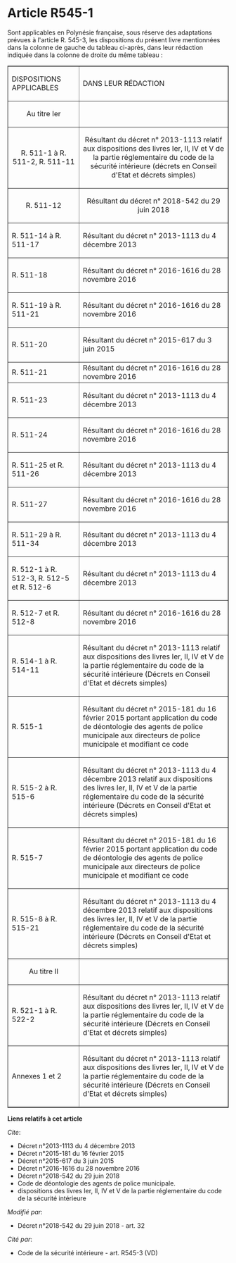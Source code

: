 # Article R545-1

Sont applicables en Polynésie française, sous réserve des adaptations prévues à l'article R. 545-3, les dispositions du
présent livre mentionnées dans la colonne de gauche du tableau ci-après, dans leur rédaction indiquée dans la colonne de
droite du même tableau :

<table border="1">
  <tbody>
    <tr>
      <td>

DISPOSITIONS APPLICABLES

</td>
      <td>

DANS LEUR RÉDACTION

</td>
    </tr>
    <tr>
      <td align="center">

Au titre Ier

</td>
      <td align="center">
    </td></tr>
    <tr>
      <td align="center">

R. 511-1 à R. 511-2, R. 511-11 

</td>
      <td align="center">

Résultant du décret n° 2013-1113 relatif aux dispositions des livres Ier, II, IV et V de la partie réglementaire du code de
la sécurité intérieure (décrets en Conseil d'Etat et décrets simples)

</td>
    </tr>
    <tr>
      <td align="center">

R. 511-12 

</td>
      <td align="center">

Résultant du  décret n° 2018-542 du 29 juin 2018

</td>
    </tr>
    <tr>
      <td>

R. 511-14 à R. 511-17

</td>
      <td>

Résultant du décret n° 2013-1113 du 4 décembre 2013

</td>
    </tr>
    <tr>
      <td>R. 511-18</td>
      <td>

Résultant du décret n° 2016-1616 du 28 novembre 2016

</td>
    </tr>
    <tr>
      <td>R. 511-19 à R. 511-21</td>
      <td>

Résultant du décret n° 2016-1616 du 28 novembre 2016

</td>
    </tr>
    <tr>
      <td>R. 511-20</td>
      <td>

Résultant du décret n° 2015-617 du 3 juin 2015

</td>
    </tr>
    <tr>
      <td align="left">R. 511-21</td>
      <td align="left">Résultant du décret n° 2016-1616 du 28 novembre 2016</td>
    </tr>
    <tr>
      <td>R. 511-23</td>
      <td>

Résultant du décret n° 2013-1113 du 4 décembre 2013

</td>
    </tr>
    <tr>
      <td>

R. 511-24

</td>
      <td>

Résultant du décret n° 2016-1616 du 28 novembre 2016

</td>
    </tr>
    <tr>
      <td>

R. 511-25 et R. 511-26

</td>
      <td>

Résultant du décret n° 2013-1113 du 4 décembre 2013

</td>
    </tr>
    <tr>
      <td>

R. 511-27

</td>
      <td>

Résultant du décret n° 2016-1616 du 28 novembre 2016

</td>
    </tr>
    <tr>
      <td>

R. 511-29 à R. 511-34

</td>
      <td>

Résultant du décret n° 2013-1113 du 4 décembre 2013

</td>
    </tr>
    <tr>
      <td align="left">

R. 512-1 à R. 512-3, R. 512-5 et R. 512-6

</td>
      <td align="left">

Résultant du décret n° 2013-1113 du 4 décembre 2013

</td>
    </tr>
    <tr>
      <td>

R. 512-7 et R. 512-8

</td>
      <td>

Résultant du décret n° 2016-1616 du 28 novembre 2016

</td>
    </tr>
    <tr>
      <td align="left">

R. 514-1 à R. 514-11 

</td>
      <td align="left">

Résultant du décret n° 2013-1113 relatif aux dispositions des livres Ier, II, IV et V de la partie réglementaire du code de
la sécurité intérieure (Décrets en Conseil d'Etat et décrets simples)

</td>
    </tr>
    <tr>
      <td align="left">

R. 515-1 

</td>
      <td align="left">

Résultant du décret n° 2015-181 du 16 février 2015 portant application du code de déontologie des agents de police municipale
aux directeurs de police municipale et modifiant ce code

</td>
    </tr>
    <tr>
      <td align="left">

R. 515-2 à R. 515-6 

</td>
      <td align="left">

Résultant du décret n° 2013-1113 du 4 décembre 2013 relatif aux dispositions des livres Ier, II, IV et V de la partie
réglementaire du code de la sécurité intérieure (Décrets en Conseil d'Etat et décrets simples)

</td>
    </tr>
    <tr>
      <td align="left">

R. 515-7 

</td>
      <td align="left">

Résultant du décret n° 2015-181 du 16 février 2015 portant application du code de déontologie des agents de police municipale
aux directeurs de police municipale et modifiant ce code

</td>
    </tr>
    <tr>
      <td align="left">

R. 515-8 à R. 515-21

</td>
      <td align="left">

Résultant du décret n° 2013-1113 du 4 décembre 2013 relatif aux dispositions des livres Ier, II, IV et V de la partie
réglementaire du code de la sécurité intérieure (Décrets en Conseil d'Etat et décrets simples)

</td>
    </tr>
    <tr>
      <td align="center">

Au titre II

</td>
      <td align="center">
    </td></tr>
    <tr>
      <td align="left">

R. 521-1 à R. 522-2 

</td>
      <td align="left">

Résultant du décret n° 2013-1113 relatif aux dispositions des livres Ier, II, IV et V de la partie réglementaire du code de
la sécurité intérieure (Décrets en Conseil d'Etat et décrets simples)

</td>
    </tr>
    <tr>
      <td align="left">

Annexes 1 et 2

</td>
      <td align="left">

Résultant du décret n° 2013-1113 relatif aux dispositions des livres Ier, II, IV et V de la partie réglementaire du code de
la sécurité intérieure (Décrets en Conseil d'Etat et décrets simples)

</td>
    </tr>
  </tbody>
</table>

**Liens relatifs à cet article**

_Cite_:

  - Décret n°2013-1113 du 4 décembre 2013
  - Décret n°2015-181 du 16 février 2015
  - Décret n°2015-617 du 3 juin 2015
  - Décret n°2016-1616 du 28 novembre 2016
  - Décret n°2018-542 du 29 juin 2018
  - Code de déontologie des agents de police municipale.
  - dispositions des livres Ier, II, IV et V de la partie réglementaire du code de la sécurité intérieure

_Modifié par_:

  - Décret n°2018-542 du 29 juin 2018 - art. 32

_Cité par_:

  - Code de la sécurité intérieure - art. R545-3 (VD)
